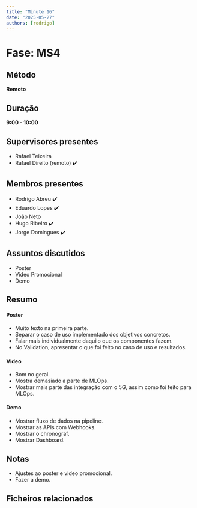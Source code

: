```yaml
---
title: "Minute 16"
date: "2025-05-27"
authors: [rodrigo]
---
```


# Fase: MS4

## Método
**Remoto**

## Duração
**9:00 - 10:00**

## Supervisores presentes
- Rafael Teixeira 
- Rafael Direito (remoto) ✔️

## Membros presentes
- Rodrigo Abreu ✔️
- Eduardo Lopes ✔️
- João Neto 
- Hugo Ribeiro ✔️
- Jorge Domingues ✔️

## Assuntos discutidos
- Poster
- Video Promocional
- Demo

## Resumo

#### Poster
- Muito texto na primeira parte.
- Separar o caso de uso implementado dos objetivos concretos.
- Falar mais individualmente daquilo que os componentes fazem.
- No Validation, apresentar o que foi feito no caso de uso e resultados.

#### Video
- Bom no geral.
- Mostra demasiado a parte de MLOps.
- Mostrar mais parte das integração com o 5G, assim como foi feito para MLOps.

#### Demo
- Mostrar fluxo de dados na pipeline.
- Mostrar as APIs com Webhooks.
- Mostrar o chronograf.
- Mostrar Dashboard.

## Notas
- Ajustes ao poster e video promocional.
- Fazer a demo.

## Ficheiros relacionados


